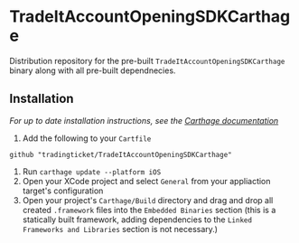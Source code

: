 # TradeItAccountOpeningSDKCarthage
Distribution repository for the pre-built `TradeItAccountOpeningSDKCarthage` binary along with all pre-built dependnecies.

## Installation
_For up to date installation instructions, see the [Carthage documentation](https://github.com/Carthage/Carthage)_
1. Add the following to your `Cartfile`
  ```
  github "tradingticket/TradeItAccountOpeningSDKCarthage"
  ```
1. Run `carthage update --platform iOS`
1. Open your XCode project and select `General` from your appliaction target's configuration
1. Open your project's `Carthage/Build` directory and drag and drop all created `.framework` files into the `Embedded Binaries` section (this is a statically built framework, adding dependencies to the `Linked Frameworks and Libraries` section is not necessary.)
   
